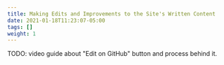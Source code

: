 ```yaml
---
title: Making Edits and Improvements to the Site's Written Content
date: 2021-01-18T11:23:07-05:00
tags: []
weight: 1
---
```


TODO: video guide about "Edit on GitHub" button and process behind it.
